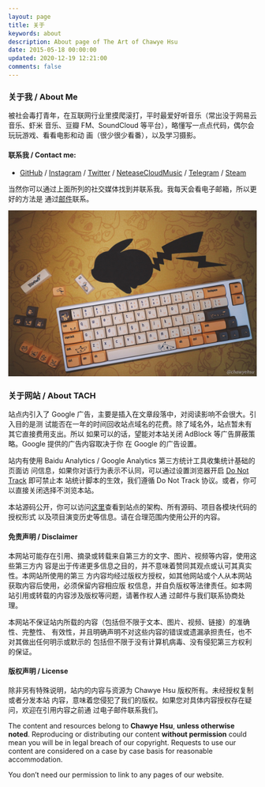 ```yaml
---
layout: page
title: 关于
keywords: about
description: About page of The Art of Chawye Hsu
date: 2015-05-18 00:00:00
updated: 2020-12-19 12:21:00
comments: false
---
```


### 关于我 / About Me

被社会毒打青年，在互联网行业里摸爬滚打，平时最爱好听音乐（常出没于网易云音乐、虾米
音乐、豆瓣 FM、SoundCloud 等平台），略懂写一点点代码，偶尔会玩玩游戏、看看电影和动
画（很少很少看番），以及学习摄影。

#### 联系我 / Contact me:

- [GitHub] / [Instagram] / [Twitter] / [NeteaseCloudMusic] / [Telegram] / [Steam]

当然你可以通过上面所列的社交媒体找到并联系我。我每天会看电子邮箱，所以更好的方法是
通过[邮件](mailto:chawyehsu@hotmail.com)联系。

![我的生产力工具：Leopold fc660m](./_assets/uploads/2019/07/20190720001.jpg)

### 关于网站 / About TACH

站点内引入了 Google 广告，主要是插入在文章段落中，对阅读影响不会很大。引入目的是测
试能否在一年的时间回收站点域名的花费。除了域名外，站点暂未有其它直接费用支出。所以
如果可以的话，望能对本站关闭 AdBlock 等广告屏蔽策略。Google 提供的广告内容取决于你
在 Google 的广告设置。

站内有使用 Baidu Analytics / Google Analytics 第三方统计工具收集统计基础的页面访
问信息，如果你对该行为表示不认同，可以通过设置浏览器开启 [Do Not Track] 即可禁止本
站统计脚本的生效，我们遵循 Do Not Track 协议。或者，你可以直接关闭选择不浏览本站。

本站源码公开，你可以访问[这里]查看到站点的架构、所有源码、项目各模块代码的授权形式
以及项目演变历史等信息。请在合理范围内使用公开的内容。

#### 免责声明 / Disclaimer

本网站可能存在引用、摘录或转载来自第三方的文字、图片、视频等内容，使用这些第三方内
容是出于传递更多信息之目的，并不意味着赞同其观点或认可其真实性。本网站所使用的第三
方内容均经过版权方授权，如其他网站或个人从本网站获取内容后使用，必须保留内容相应版
权信息，并自负版权等法律责任。如本网站引用或转载的内容涉及版权等问题，请著作权人通
过邮件与我们联系协商处理。

本网站不保证站内所载的内容（包括但不限于文本、图片、视频、链接）的准确性、完整性、
有效性，并且明确声明不对这些内容的错误或遗漏承担责任，也不对其做出任何明示或默示的
包括但不限于没有计算机病毒、没有侵犯第三方权利的保证。

#### 版权声明 / License

除非另有特殊说明，站内的内容与资源为 Chawye Hsu 版权所有。未经授权复制或者分发本站
内容，意味着您侵犯了我们的版权。如果您对具体内容授权存在疑问，欢迎在引用内容之前通
过电子邮件联系我们。

The content and resources belong to **Chawye Hsu**, **unless otherwise noted**.
Reproducing or distributing our content **without permission** could mean you will
be in legal breach of our copyright. Requests to use our content are considered
on a case by case basis for reasonable accommodation.

You don’t need our permission to link to any pages of our website.


[GitHub]: https://github.com/chawyehsu
[NeteaseCloudMusic]: http://music.163.com/#/user/home?id=35631431
[Telegram]: https://t.me/chawyehsu
[Steam]: https://steamcommunity.com/profiles/76561198139243084
[Twitter]: https://twitter.com/chawyehsu
[Instagram]: https://www.instagram.com/chawyehsu
[这里]: https://github.com/chawyehsu/chawyehsu.com
[Do Not Track]: https://en.wikipedia.org/wiki/Do_Not_Track
